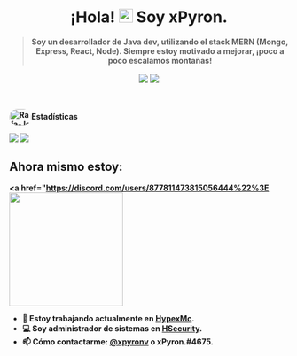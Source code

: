 <h1 align="center">
  ¡Hola! 
  <img src="https://user-images.githubusercontent.com/57642291/115981321-b7a44c80-a58a-11eb-8109-79aa8bcf0698.gif" width="25px">
  Soy <strong>xPyron<strong/>.

</h1>
  <blockquote>
    <p align="center">
      Soy un desarrollador de Java dev, utilizando el stack MERN (Mongo, Express, React, Node).
      Siempre estoy motivado a mejorar, ¡poco a poco escalamos montañas!
    <p/>
  </blockquote>
<div align="center">
  <a href="https://twitter.com/xpyron_0%22%3E
    <img src="https://img.shields.io/twitter/follow/xpyron_?color=blue&label=Twitter&logo=brunoohdev&style=for-the-badge" align="center">
  </a>
  <img src="https://img.shields.io/static/v1?label=Discord&message=xpyron_%230001&color=blue&style=for-the-badge" align="center">
  <img src="https://komarev.com/ghpvc/?username=xpyronv&color=blue" align="center">
</div>

##

<div style="display: inline_block"><br>
  <img align="center" alt="Rafa-Js" height="30" width="40" src="https://raw.githubusercontent.com/devicons/devicon/master/icons/javascript/javascript-plain.svg%22%3E
  <img align="center" alt="Rafa-HTML" height="30" width="40" src="https://raw.githubusercontent.com/devicons/devicon/master/icons/html5/html5-original.svg%22%3E
  <img align="center" alt="Rafa-CSS" height="30" width="40" src="https://raw.githubusercontent.com/devicons/devicon/master/icons/css3/css3-original.svg%22%3E
  <img align="center" alt="Rafa-CSS" height="30" width="40" src="https://cdn.jsdelivr.net/gh/devicons/devicon/icons/java/java-original.svg%22%3E
  <img align="right" alt="Rafa-pic" height="150" style="border-radius:50px;" src="https://pbs.twimg.com/profile_images/1450275134342942721/rkuXTnSd_400x400.jpg%22%3E
</div>

## Estadísticas
![](https://github-readme-stats-eugeniodevv.vercel.app/api?username=xpyronv&show_icons=true&theme=dark&count_private=true)
![](https://github-readme-stats-eugeniodevv.vercel.app/api/top-langs/?username=xpyronv&langs_count=5&theme=dark)

## Ahora mismo estoy:
<a href="https://discord.com/users/877811473815056444%22%3E
  <img src="https://i.imgur.com/T95suaJ.png" align="center" height="205">
</a>
<br>

- 🔭 Estoy trabajando actualmente en [HypexMc](https://hypexmc.net/).
- 💻 Soy administrador de sistemas en [HSecurity](https://hsecurity.net/).
- 📫 Cómo contactarme: [@xpyronv](https://twitter.com/xpyron_) o xPyron.#4675.
